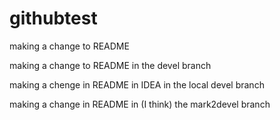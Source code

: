 # githubtest

making a change to README

making a change to README in  the devel branch

making a chenge in README in IDEA in the local devel branch

making a change in README in (I think) the mark2devel branch
